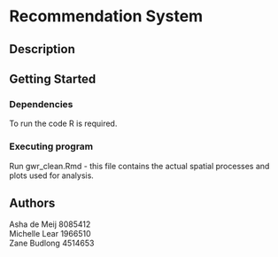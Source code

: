 # Recommendation System

## Description


## Getting Started
### Dependencies
To run the code R is required.

### Executing program
Run gwr_clean.Rmd - this file contains the actual spatial processes and plots used for analysis.

## Authors
Asha de Meij 8085412 <br>
Michelle Lear 1966510 <br>
Zane Budlong 4514653 <br>








